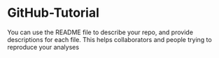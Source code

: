 # GitHub-Tutorial

You can use the README file to describe your repo, and provide descriptions for each file. This helps collaborators and people trying to reproduce your analyses
